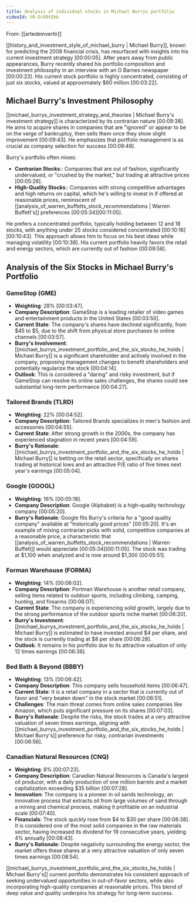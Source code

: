 ```yaml
---
title: Analysis of individual stocks in Michael Burrys portfolio
videoId: tR-Ec99tEhk
---
```


From: [[artedeinvertir]] <br/> 

[[history_and_investment_style_of_michael_burry | Michael Burry]], known for predicting the 2008 financial crisis, has resurfaced with insights into his current investment strategy <a class="yt-timestamp" data-t="00:00:05">[00:00:05]</a>. After years away from public appearances, Burry recently shared his portfolio composition and investment philosophy in an interview with an O Barnes newspaper <a class="yt-timestamp" data-t="00:00:23">[00:00:23]</a>. His current stock portfolio is highly concentrated, consisting of just six stocks, valued at approximately $60 million <a class="yt-timestamp" data-t="00:03:22">[00:03:22]</a>.

## Michael Burry's Investment Philosophy

[[michael_burrys_investment_strategy_and_theories | Michael Burry's investment strategy]] is characterized by its contrarian nature <a class="yt-timestamp" data-t="00:09:38">[00:09:38]</a>. He aims to acquire shares in companies that are "ignored" or appear to be on the verge of bankruptcy, then sells them once they show slight improvement <a class="yt-timestamp" data-t="00:09:43">[00:09:43]</a>. He emphasizes that portfolio management is as crucial as company selection for success <a class="yt-timestamp" data-t="00:09:49">[00:09:49]</a>.

Burry's portfolio often mixes:
*   **Contrarian Stocks**:: Companies that are out of fashion, significantly undervalued, or "crushed by the market," but trading at attractive prices <a class="yt-timestamp" data-t="00:05:26">[00:05:26]</a>.
*   **High-Quality Stocks**:: Companies with strong competitive advantages and high returns on capital, which he's willing to invest in if offered at reasonable prices, reminiscent of [[analysis_of_warren_buffetts_stock_recommendations | Warren Buffett's]] preferences <a class="yt-timestamp" data-t="00:05:34">[00:05:34]</a><a class="yt-timestamp" data-t="00:11:05">[00:11:05]</a>.

He prefers a concentrated portfolio, typically holding between 12 and 18 stocks, with anything under 25 stocks considered concentrated <a class="yt-timestamp" data-t="00:10:16">[00:10:16]</a><a class="yt-timestamp" data-t="00:10:43">[00:10:43]</a>. This approach allows him to focus on his best ideas while managing volatility <a class="yt-timestamp" data-t="00:10:38">[00:10:38]</a>. His current portfolio heavily favors the retail and energy sectors, which are currently out of fashion <a class="yt-timestamp" data-t="00:09:58">[00:09:58]</a>.

## Analysis of the Six Stocks in Michael Burry's Portfolio

### GameStop (GME)
*   **Weighting**: 28% <a class="yt-timestamp" data-t="00:03:47">[00:03:47]</a>.
*   **Company Description**: GameStop is a leading retailer of video games and entertainment products in the United States <a class="yt-timestamp" data-t="00:03:50">[00:03:50]</a>.
*   **Current State**: The company's shares have declined significantly, from $45 to $5, due to the shift from physical store purchases to online channels <a class="yt-timestamp" data-t="00:03:57">[00:03:57]</a>.
*   **Burry's Involvement**: [[michael_burrys_investment_portfolio_and_the_six_stocks_he_holds | Michael Burry]] is a significant shareholder and actively involved in the company, proposing management changes to benefit shareholders and potentially regularize the stock <a class="yt-timestamp" data-t="00:04:14">[00:04:14]</a>.
*   **Outlook**: This is considered a "daring" and risky investment, but if GameStop can resolve its online sales challenges, the shares could see substantial long-term performance <a class="yt-timestamp" data-t="00:04:27">[00:04:27]</a>.

### Tailored Brands (TLRD)
*   **Weighting**: 22% <a class="yt-timestamp" data-t="00:04:52">[00:04:52]</a>.
*   **Company Description**: Tailored Brands specializes in men's fashion and accessories <a class="yt-timestamp" data-t="00:04:55">[00:04:55]</a>.
*   **Current State**: After strong growth in the 2000s, the company has experienced stagnation in recent years <a class="yt-timestamp" data-t="00:04:59">[00:04:59]</a>.
*   **Burry's Rationale**: [[michael_burrys_investment_portfolio_and_the_six_stocks_he_holds | Michael Burry]] is betting on the retail sector, specifically on shares trading at historical lows and an attractive P/E ratio of five times next year's earnings <a class="yt-timestamp" data-t="00:05:04">[00:05:04]</a>.

### Google (GOOGL)
*   **Weighting**: 16% <a class="yt-timestamp" data-t="00:05:18">[00:05:18]</a>.
*   **Company Description**: Google (Alphabet) is a high-quality technology company <a class="yt-timestamp" data-t="00:05:20">[00:05:20]</a>.
*   **Burry's Rationale**: Google fits Burry's criteria for a "good quality company" available at "historically good prices" <a class="yt-timestamp" data-t="00:05:20">[00:05:20]</a>. It's an example of mixing contrarian picks with solid, competitive companies at a reasonable price, a characteristic that [[analysis_of_warren_buffetts_stock_recommendations | Warren Buffett]] would appreciate <a class="yt-timestamp" data-t="00:05:34">[00:05:34]</a><a class="yt-timestamp" data-t="00:11:05">[00:11:05]</a>. The stock was trading at $1,100 when analyzed and is now around $1,300 <a class="yt-timestamp" data-t="00:05:51">[00:05:51]</a>.

### Forman Warehouse (FORMA)
*   **Weighting**: 14% <a class="yt-timestamp" data-t="00:06:02">[00:06:02]</a>.
*   **Company Description**: Portman Warehouse is another retail company, selling items related to outdoor sports, including climbing, camping, hunting, and firearms <a class="yt-timestamp" data-t="00:06:07">[00:06:07]</a>.
*   **Current State**: The company is experiencing solid growth, largely due to the strong performance of the outdoor sports niche market <a class="yt-timestamp" data-t="00:06:20">[00:06:20]</a>.
*   **Burry's Investment**: [[michael_burrys_investment_portfolio_and_the_six_stocks_he_holds | Michael Burry]] is estimated to have invested around $4 per share, and the stock is currently trading at $8 per share <a class="yt-timestamp" data-t="00:06:28">[00:06:28]</a>.
*   **Outlook**: It remains in his portfolio due to its attractive valuation of only 12 times earnings <a class="yt-timestamp" data-t="00:06:36">[00:06:36]</a>.

### Bed Bath & Beyond (BBBY)
*   **Weighting**: 13% <a class="yt-timestamp" data-t="00:06:42">[00:06:42]</a>.
*   **Company Description**: This company sells household items <a class="yt-timestamp" data-t="00:06:47">[00:06:47]</a>.
*   **Current State**: It is a retail company in a sector that is currently out of favor and "very beaten down" in the stock market <a class="yt-timestamp" data-t="00:06:51">[00:06:51]</a>.
*   **Challenges**: The main threat comes from online sales companies like Amazon, which puts significant pressure on its shares <a class="yt-timestamp" data-t="00:07:03">[00:07:03]</a>.
*   **Burry's Rationale**: Despite the risks, the stock trades at a very attractive valuation of seven times earnings, aligning with [[michael_burrys_investment_portfolio_and_the_six_stocks_he_holds | Michael Burry's]] preference for risky, contrarian investments <a class="yt-timestamp" data-t="00:06:56">[00:06:56]</a>.

### Canadian Natural Resources (CNQ)
*   **Weighting**: 8% <a class="yt-timestamp" data-t="00:07:23">[00:07:23]</a>.
*   **Company Description**: Canadian Natural Resources is Canada's largest oil producer, with a daily production of one million barrels and a market capitalization exceeding $35 billion <a class="yt-timestamp" data-t="00:07:28">[00:07:28]</a>.
*   **Innovation**: The company is a pioneer in oil sands technology, an innovative process that extracts oil from large volumes of sand through a mining and chemical process, making it profitable on an industrial scale <a class="yt-timestamp" data-t="00:07:40">[00:07:40]</a>.
*   **Financials**: The stock quickly rose from $4 to $30 per share <a class="yt-timestamp" data-t="00:08:38">[00:08:38]</a>. It is considered one of the most solid companies in the raw materials sector, having increased its dividend for 19 consecutive years, yielding 4% annually <a class="yt-timestamp" data-t="00:08:43">[00:08:43]</a>.
*   **Burry's Rationale**: Despite negativity surrounding the energy sector, the market offers these shares at a very attractive valuation of only seven times earnings <a class="yt-timestamp" data-t="00:08:54">[00:08:54]</a>.

[[michael_burrys_investment_portfolio_and_the_six_stocks_he_holds | Michael Burry's]] current portfolio demonstrates his consistent approach of seeking undervalued opportunities in out-of-favor sectors, while also incorporating high-quality companies at reasonable prices. This blend of deep value and quality underpins his strategy for long-term success.